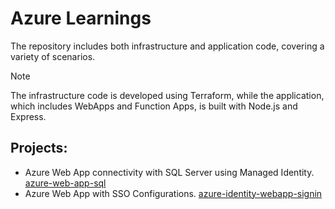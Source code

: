 # Azure Learnings

The repository includes both infrastructure and application code, covering a variety of scenarios.

> [!NOTE]  
> The infrastructure code is developed using Terraform, while the application, which includes WebApps and Function Apps, is built with Node.js and Express.


## Projects:

* Azure Web App connectivity with SQL Server using Managed Identity. [azure-web-app-sql](./azure-web-app-sql/)
* Azure Web App with SSO Configurations. [azure-identity-webapp-signin](./azure-identity-webapp-signin/)